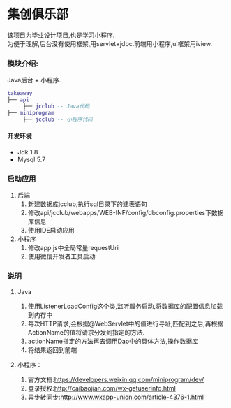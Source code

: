 # 集创俱乐部
该项目为毕业设计项目,也是学习小程序.  
为便于理解,后台没有使用框架,用servlet+jdbc.前端用小程序,ui框架用iview.
### 模块介绍:
Java后台 + 小程序.  
``` lua
takeaway
├── api
     ├── jcclub -- Java代码
├── miniprogram
     ├── jcclub -- 小程序代码
```

#### 开发环境
- Jdk 1.8
- Mysql 5.7

### 启动应用

1. 后端
   1. 新建数据库jcclub,执行sql目录下的建表语句
   2. 修改api/jcclub/webapps/WEB-INF/config/dbconfig.properties下数据库信息
   3. 使用IDE启动应用
2. 小程序
    1. 修改app.js中全局常量requestUri
    2. 使用微信开发者工具启动
    
### 说明

1. Java
    1. 使用ListenerLoadConfig这个类,监听服务启动,将数据库的配置信息加载到内存中
    2. 每次HTTP请求,会根据@WebServlet中的值进行寻址,匹配到之后,再根据ActionName的值将请求分发到指定的方法.
    3. actionName指定的方法再去调用Dao中的具体方法,操作数据库
    4. 将结果返回到前端

2. 小程序：
    1. 官方文档:https://developers.weixin.qq.com/miniprogram/dev/
    2. 登录授权:http://caibaojian.com/wx-getuserinfo.html
    3. 异步转同步:http://www.wxapp-union.com/article-4376-1.html